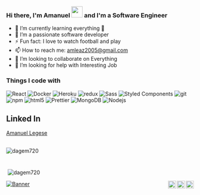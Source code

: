<!--
**AmanWho101/AmanWho101** is a ✨ _special_ ✨ repository because its `README.md` (this file) appears on your GitHub profile.
-->

### Hi there, I'm Amanuel <img src="https://raw.githubusercontent.com/MartinHeinz/MartinHeinz/master/wave.gif" width="30px"> and I'm a Software Engineer 

- 🌱 I’m currently learning everything 🤣
- 👯 I’m a passionate software developer
- ⚡ Fun fact: I love to watch football and play
- 📫 How to reach me: amleaz2005@gmail.com
- 👯 I’m looking to collaborate on Everything
- 🤔 I’m looking for help with Interesting Job

<h3>Things I code with</h3>
<p>
  <img alt="React" src="https://img.shields.io/badge/-React-45b8d8?style=flat-square&logo=react&logoColor=white" />
  <img alt="Docker" src="https://img.shields.io/badge/-Docker-46a2f1?style=flat-square&logo=docker&logoColor=white" />
  <img alt="Heroku" src="https://img.shields.io/badge/-Heroku-430098?style=flat-square&logo=heroku&logoColor=white" />
  <img alt="redux" src="https://img.shields.io/badge/-Redux-764ABC?style=flat-square&logo=redux&logoColor=white" />
  <img alt="Sass" src="https://img.shields.io/badge/-Sass-CC6699?style=flat-square&logo=sass&logoColor=white" />
  <img alt="Styled Components" src="https://img.shields.io/badge/-Styled_Components-db7092?style=flat-square&logo=styled-components&logoColor=white" />
  <img alt="git" src="https://img.shields.io/badge/-Git-F05032?style=flat-square&logo=git&logoColor=white" />
  <img alt="npm" src="https://img.shields.io/badge/-NPM-CB3837?style=flat-square&logo=npm&logoColor=white" />
  <img alt="html5" src="https://img.shields.io/badge/-HTML5-E34F26?style=flat-square&logo=html5&logoColor=white" />
  <img alt="Prettier" src="https://img.shields.io/badge/-Prettier-F7B93E?style=flat-square&logo=prettier&logoColor=white" />
  <img alt="MongoDB" src="https://img.shields.io/badge/-MongoDB-13aa52?style=flat-square&logo=mongodb&logoColor=white" />
  <img alt="Nodejs" src="https://img.shields.io/badge/-Nodejs-43853d?style=flat-square&logo=Node.js&logoColor=white" />
</p>


## Linked In
<a href="https://www.linkedin.com/in/amanuel-legese-b4101891/">
  Amanuel Legese
</a>

<br>
<br>

<p style="margin-bottom:70px">
  <img
    align="left"
    src="https://github-readme-stats.vercel.app/api/top-langs?username=AmanWho101&theme=dark&background=000000&show_icons=true&locale=en&layout=compact"
    alt="dagem720"
  />
</p>

<p>
  &nbsp;<img
    align="center"
    src="https://github-readme-stats.vercel.app/api?username=AmanWho101&theme=dark&background=000000&show_icons=true&locale=en"
    alt="dagem720"
  />
</p>



<a href="http://abogidatech.com/">
  <img align="right" alt="Amanuel Legese | Twitter" width="21px" src="https://raw.githubusercontent.com/anuraghazra/anuraghazra/master/assets/twitter.svg" />
</a>
<a href="https://linkedin.com/in/amanuel-legese-b4101891">
  <img src="https://github.com/gayanvoice/github-active-users-monitor/raw/master/public/images/icons/linkedin.svg" align="right" alt="Amanuel Legese | LinkedIn" width="21px">
</a>
<a href="https://linkedin.com/in/amanuel-legese-b4101891">
  <img src="https://raw.githubusercontent.com/gayanvoice/top-github-users-action/master/public/images/icons/facebook.svg" align="right" alt="Amanuel Legese | Facebook" width="21px"/>
</a>

[![Banner](https://codecrafters.io/images/byox-banner.gif)](https://AmanWgo101@github.com)
